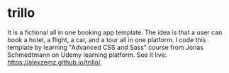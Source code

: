 # trillo
It is a fictional all in one booking app template. The idea is that a user can book a hotel, a flight, a car, and a tour all in one platform. I code this template by learning "Advanced CSS and Sass" course from Jonas Schmedtmann on Udemy learning platform. See it live: https://alexzemz.github.io/trillo/.
